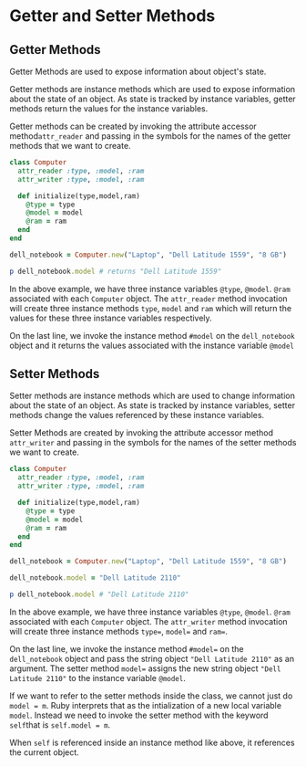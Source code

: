 # Getter and Setter Methods

## Getter Methods

Getter Methods are used to expose information about object's state. 

Getter methods are instance methods which are used to expose information about the state of an object. As state is tracked by instance variables, getter methods return the values for the instance variables.

Getter methods can be created by invoking the attribute accessor method`attr_reader` and passing in the symbols for the names of the getter methods that we want to create.

```ruby
class Computer
  attr_reader :type, :model, :ram
  attr_writer :type, :model, :ram

  def initialize(type,model,ram)
    @type = type
    @model = model
    @ram = ram
  end
end

dell_notebook = Computer.new("Laptop", "Dell Latitude 1559", "8 GB")

p dell_notebook.model # returns "Dell Latitude 1559"

```

In the above example, we have three instance variables `@type`, `@model`. `@ram` associated with each `Computer` object. The `attr_reader` method invocation will create three instance methods `type`, `model` and `ram` which will return the values for these three instance variables respectively. 

On the last line, we invoke the instance method `#model` on the `dell_notebook` object and it returns the values associated with the instance variable `@model`

## Setter Methods

Setter methods are instance methods which are used to change information about the state of an object. As state is tracked by instance variables, setter methods change the values referenced by these instance variables.

Setter Methods are created by invoking the attribute accessor method `attr_writer` and passing in the symbols for the names of the setter methods we want to create.



```ruby
class Computer
  attr_reader :type, :model, :ram
  attr_writer :type, :model, :ram

  def initialize(type,model,ram)
    @type = type
    @model = model
    @ram = ram
  end
end

dell_notebook = Computer.new("Laptop", "Dell Latitude 1559", "8 GB")

dell_notebook.model = "Dell Latitude 2110"

p dell_notebook.model # "Dell Latitude 2110"

```

In the above example, we have three instance variables `@type`, `@model`. `@ram` associated with each `Computer` object. The `attr_writer` method invocation will create three instance methods `type=`, `model=` and `ram=`.

On the last line, we invoke the instance method `#model=` on the `dell_notebook` object and pass the string object `"Dell Latitude 2110"` as an argument. The setter method `model=` assigns the new string object `"Dell Latitude 2110"` to the instance variable `@model`.

If we want to refer to the setter methods inside the class, we cannot just do `model = m`. Ruby interprets that as the intialization of a new local variable `model`. Instead we need to invoke the setter method with the keyword `self`that is `self.model = m`.

When `self` is referenced inside an instance method like above, it references the current object.
